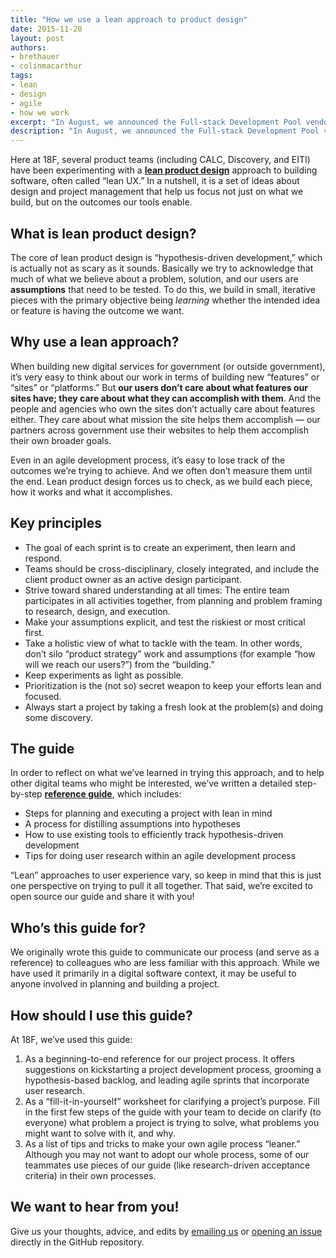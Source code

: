 ```yaml
---
title: "How we use a lean approach to product design"
date: 2015-11-20
layout: post
authors:
- brethauer
- colinmacarthur
tags:
- lean
- design
- agile
- how we work
excerpt: "In August, we announced the Full-stack Development Pool vendors for the Agile Delivery Services Marketplace. As we continue to work on the alpha version of this marketplace, we're beginning to plan out additional <em>micro-markets</em> as well."
description: "In August, we announced the Full-stack Development Pool vendors for the Agile Delivery Services Marketplace. As we continue to work on the alpha version of this marketplace, we're beginning to plan out additional <em>micro-markets</em> as well."
---
```


Here at 18F, several product teams (including CALC, Discovery, and EITI)
have been experimenting with a **[lean product design](https://pages.18f.gov/lean-product-design/)** approach to
building software, often called “lean UX.” In a nutshell, it is a set of
ideas about design and project management that help us focus not just on
what we build, but on the outcomes our tools enable.

## What is lean product design?

The core of lean product design is “hypothesis-driven development,”
which is actually not as scary as it sounds. Basically we try to
acknowledge that much of what we believe about a problem, solution, and
our users are **assumptions** that need to be tested. To do this, we
build in small, iterative pieces with the primary objective being
*learning* whether the intended idea or feature is having the outcome we
want.

## Why use a lean approach?

When building new digital services for government (or outside
government), it’s very easy to think about our work in terms of building
new “features” or “sites” or “platforms.” But **our users don’t care
about what features our sites have; they care about what they can
accomplish with them**. And the people and agencies who own the sites
don’t actually care about features either. They care about what mission
the site helps them accomplish — our partners across government use
their websites to help them accomplish their own broader goals.

Even in an agile development process, it’s easy to lose track of the
outcomes we’re trying to achieve. And we often don’t measure them until
the end. Lean product design forces us to check, as we build each piece,
how it works and what it accomplishes.

## Key principles

-   The goal of each sprint is to create an experiment, then learn and respond.
-   Teams should be cross-disciplinary, closely integrated, and include the client product owner as an active design participant.
-   Strive toward shared understanding at all times: The entire team participates in all activities together, from planning and problem framing to research, design, and execution.
-   Make your assumptions explicit, and test the riskiest or most critical first.
-   Take a holistic view of what to tackle with the team. In other words, don’t silo “product strategy” work and assumptions (for example “how will we reach our users?”) from the “building.”
-   Keep experiments as light as possible.
-   Prioritization is the (not so) secret weapon to keep your efforts lean and focused.
-   Always start a project by taking a fresh look at the problem(s) and doing some discovery.

## The guide

In order to reflect on what we’ve learned in trying this approach, and
to help other digital teams who might be interested, we’ve written a
detailed step-by-step
**[reference guide](https://pages.18f.gov/lean-product-design/)**,
which includes:

-   Steps for planning and executing a project with lean in mind
-   A process for distilling assumptions into hypotheses
-   How to use existing tools to efficiently track hypothesis-driven development
-   Tips for doing user research within an agile development process

“Lean” approaches to user experience vary, so keep in mind that this is
just one perspective on trying to pull it all together. That said, we’re
excited to open source our guide and share it with you!

## Who’s this guide for?

We originally wrote this guide to communicate our process (and serve as
a reference) to colleagues who are less familiar with this approach.
While we have used it primarily in a digital software context, it may be
useful to anyone involved in planning and building a project.

## How should I use this guide?

At 18F, we’ve used this guide:

1.  As a beginning-to-end reference for our project process. It offers suggestions on kickstarting a project development process, grooming a hypothesis-based backlog, and leading agile sprints that incorporate user research.
2.  As a “fill-it-in-yourself” worksheet for clarifying a project’s purpose. Fill in the first few steps of the guide with your team to decide on clarify (to everyone) what problem a project is trying to solve, what problems you might want to solve with it, and why.
3.  As a list of tips and tricks to make your own agile process “leaner.” Although you may not want to adopt our whole process, some of our teammates use pieces of our guide (like research-driven acceptance criteria) in their own processes.

## We want to hear from you!

Give us your thoughts, advice, and edits by [emailing
us](mailto:18f@gsa.gov) or [opening an
issue](https://github.com/18F/lean-product-design/issues) directly in the
GitHub repository.
